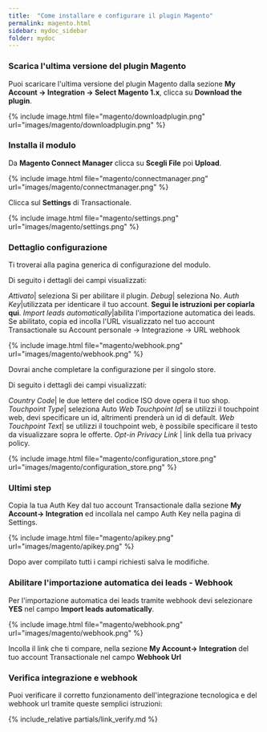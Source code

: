 ```yaml
---
title:  "Come installare e configurare il plugin Magento"
permalink: magento.html
sidebar: mydoc_sidebar
folder: mydoc
---
```


### Scarica l'ultima versione del plugin Magento
 Puoi scaricare l'ultima versione del plugin Magento dalla sezione **My Account -> Integration -> Select Magento 1.x**, clicca su **Download the plugin**.

{% include image.html file="magento/downloadplugin.png" url="images/magento/downloadplugin.png" %}

### Installa il modulo

Da **Magento Connect Manager** clicca su **Scegli File** poi **Upload**.

{% include image.html file="magento/connectmanager.png" url="images/magento/connectmanager.png" %}

Clicca sul **Settings** di Transactionale.

{% include image.html file="magento/settings.png" url="images/magento/settings.png" %}

### Dettaglio configurazione

Ti troverai alla pagina generica di configurazione del modulo.

Di seguito i dettagli dei campi visualizzati:

*Attivato*| seleziona Si per abilitare il plugin.
*Debug*| seleziona No.
*Auth Key*|utilizzata per identicare il tuo account. **Segui le istruzioni per copiarla qui**.
*Import leads automatically*|abilita l'importazione automatica dei leads. Se abilitato, copia ed incolla l'URL visualizzato nel tuo account Transactionale su Account personale -> Integrazione -> URL webhook

{% include image.html file="magento/webhook.png" url="images/magento/webhook.png" %}

Dovrai anche completare la configurazione per il singolo store.

Di seguito i dettagli dei campi visualizzati:

*Country Code*| le due lettere del codice ISO dove opera il tuo shop.
*Touchpoint Type*| seleziona Auto
*Web Touchpoint Id*| se utilizzi il touchpoint web, devi specificare un id, altrimenti prenderà un id di default.
*Web Touchpoint Text*| se utilizzi il touchpoint web, è possibile specificare il testo da visualizzare sopra le offerte.
*Opt-in Privacy Link* | link della tua privacy policy.

{% include image.html file="magento/configuration_store.png" url="images/magento/configuration_store.png" %}

### Ultimi step

Copia la tua Auth Key dal tuo account Transactionale dalla sezione **My Account-> Integration** ed incollala nel campo Auth Key nella pagina di Settings.

{% include image.html file="magento/apikey.png" url="images/magento/apikey.png" %}

Dopo aver compilato tutti i campi richiesti salva le modifiche.


### Abilitare l'importazione automatica dei leads - Webhook

Per l'importazione automatica dei leads tramite webhook devi selezionare **YES** nel campo **Import leads automatically**.

{% include image.html file="magento/webhook.png" url="images/magento/webhook.png" %}

Incolla il link che ti compare, nella sezione  **My Account-> Integration** del tuo account Transactionale nel campo **Webhook Url**

### Verifica integrazione e webhook

Puoi verificare il corretto funzionamento dell'integrazione tecnologica e del webhook url tramite queste semplici istruzioni:

{% include_relative partials/link_verify.md %}